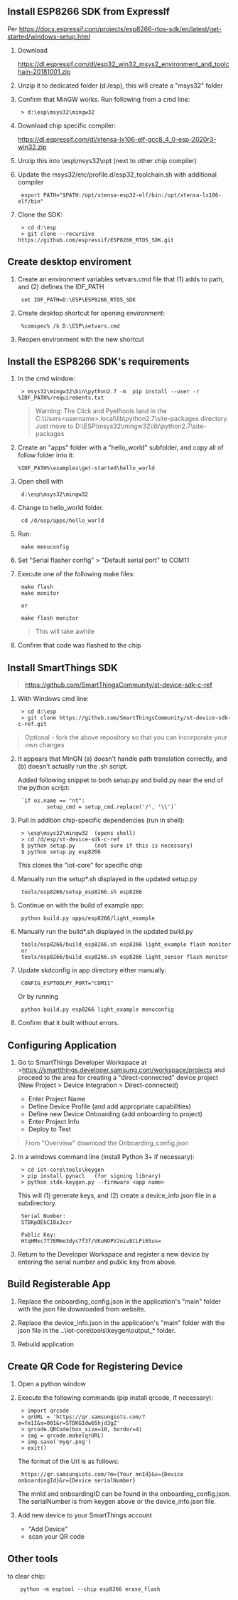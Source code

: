 <h2>Install ESP8266 SDK from ExpressIf</h2>

Per https://docs.espressif.com/projects/esp8266-rtos-sdk/en/latest/get-started/windows-setup.html

1. Download

    https://dl.espressif.com/dl/esp32_win32_msys2_environment_and_toolchain-20181001.zip

2. Unzip it to dedicated folder (d:/esp), this will create a "msys32" folder

3. Confirm that MinGW works.  Run following from a cmd line:

        > d:\esp\msys32\mingw32

4. Download chip specific compiler:

    https://dl.espressif.com/dl/xtensa-lx106-elf-gcc8_4_0-esp-2020r3-win32.zip

5. Unzip this into \esp\msys32\opt (next to other chip compiler)

6. Update the msys32/etc/profile.d/esp32_toolchain.sh with additional compiler

        export PATH="$PATH:/opt/xtensa-esp32-elf/bin:/opt/xtensa-lx106-elf/bin"

7. Clone the SDK:

        > cd d:\esp
        > git clone --recursive https://github.com/espressif/ESP8266_RTOS_SDK.git

<h2>Create desktop enviroment</h2>

1. Create an environment variables setvars.cmd file that (1) adds to path, and (2) defines the IDF_PATH

        set IDF_PATH=D:\ESP\ESP8266_RTOS_SDK

2. Create desktop shortcut for opening environment:

        %comspec% /k D:\ESP\setvars.cmd

3. Reopen environment with the new shortcut


<h2>Install the ESP8266 SDK's requirements</h2>

1. In the cmd window:

        > msys32\mingw32\bin\python2.7 -m  pip install --user -r %IDF_PATH%/requirements.txt

   
    >Warning: The Click and Pyelftools land in the C:\Users\<username>\.local\lib\python2.7\site-packages directory.  Just move to D:\ESP\msys32\mingw32\lib\python2.7\site-packages 


2. Create an "apps" folder with a "hello_world" subfolder, and copy all of follow folder into it:

       %IDF_PATH%\examples\get-started\hello_world

3. Open shell with
   
        d:\esp\msys32\mingw32

4. Change to hello_world folder.  

        cd /d/esp/apps/hello_world

5. Run:
 
        make menuconfig

6. Set "Serial flasher config" > "Default serial port" to COM11

7. Execute one of the following make files: 

        make flash
        make monitor

        or

        make flash monitor

    >This will take awhile

8. Confirm that code was flashed to the chip



<h2>Install SmartThings SDK</h2>

> https://github.com/SmartThingsCommunity/st-device-sdk-c-ref



1. With Windows cmd line:

        > cd d:\esp
        > git clone https://github.com/SmartThingsCommunity/st-device-sdk-c-ref.git

> Optional - fork the above repository so that you can incorporate your own changes

2. It appears that MinGN (a) doesn't handle path translation correctly, and (b) doesn't actually run the .sh script.
   
   Added following snippet to both setup.py and build.py near the end of the python script:

        `if os.name == "nt":
                setup_cmd = setup_cmd.replace('/', '\\')`

2. Pull in addition chip-specific dependencies (run in shell):

        > \esp\msys32\mingw32  (opens shell)
        > cd /d/esp/st-device-sdk-c-ref
        $ python setup.py      (not sure if this is necessary)
        $ python setup.py esp8266

    This clones the "iot-core" for specific chip

3. Manually run the setup*.sh displayed in the updated setup.py 

        tools/esp8266/setup_esp8266.sh esp8266

4. Continue on with the build of example app:

        python build.py apps/esp8266/light_example

5. Manually run the build*.sh displayed in the updated build.py

        tools/esp8266/build_esp8266.sh esp8266 light_example flash monitor
        or
        tools/esp8266/build_esp8266.sh esp8266 light_sensor flash monitor

6. Update skdconfig in app directory either manually:
   
        CONFIG_ESPTOOLPY_PORT="COM11"

   Or by running

        python build.py esp8266 light_example menuconfig

7. Confirm that it built without errors.



<h2>Configuring Application</h2>


1. Go to SmartThings Developer Workspace at >https://smartthings.developer.samsung.com/workspace/projects and proceed to the area for creating a "direct-connected" device project (New Project > Device Integration > Direct-connected)

    - Enter Project Name
    - Define Device Profile (and add appropriate capabilities)
    - Define new Device Onboarding (add onboarding to project)
    - Enter Project Info
    - Deploy to Test

>From "Overview" download the Onboarding_config.json


2. In a windows command line (install Python 3+ if necessary):

        > cd iot-core\tools\keygen
        > pip install pynacl   (for signing library)
        > python stdk-keygen.py --firmware <app name>

   This will (1) generate keys, and (2) create a device_info.json file in a subdirectory.

        Serial Number:
        STDKpDEkCI0xJccr

        Public Key:
        HtqHMxc7T7EMme3dyc7f3f/VKuNOPVJoiv8CLPi6Sus=

3. Return to the Developer Workspace and register a new device by entering the serial number and public key from above.


<h2>Build Registerable App</h2>

1. Replace the onboarding_config.json in the application's "main" folder with the json file downloaded from website.

2. Replace the device_info.json in the application's "main" folder with the json file in the ..\iot-core\tools\keygen\output_* folder.

3. Rebuild application


<h2>Create QR Code for Registering Device</h2>

1. Open a python window

2. Execute the following commands (pip install qrcode, if necessary):

        > import qrcode
        > qrURL = 'https://qr.samsungiots.com/?m=fm1I&s=001&r=STDKGIdw65hjd3gZ'
        > qrcode.QRCode(box_size=10, border=4)
        > img = qrcode.make(qrURL)
        > img.save('myqr.png')
        > exit()

   The format of the Url is as follows:

        https://qr.samsungiots.com/?m={Your mnId}&s={Device onboardingId}&r={Device serialNumber}

   The mnId and onboardingID can be found in the onboarding_config.json.  The serialNumber is from keygen above or the device_info.json file.

3. Add new device to your SmartThings account
   - "Add Device"
   - scan your QR code



<h2>Other tools</h2>

to clear chip:

        python -m esptool --chip esp8266 erase_flash